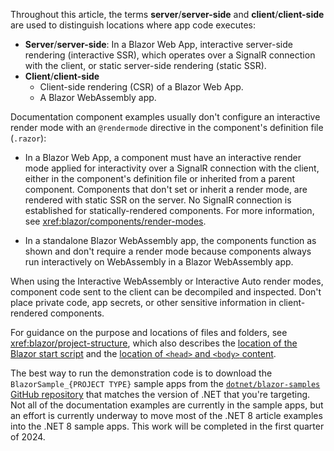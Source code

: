 Throughout this article, the terms **server**/**server-side** and **client**/**client-side** are used to distinguish locations where app code executes:

* **Server**/**server-side**: In a Blazor Web App, interactive server-side rendering (interactive SSR), which operates over a SignalR connection with the client, or static server-side rendering (static SSR).
* **Client**/**client-side**
  * Client-side rendering (CSR) of a Blazor Web App.
  * A Blazor WebAssembly app.

Documentation component examples usually don't configure an interactive render mode with an `@rendermode` directive in the component's definition file (`.razor`):

* In a Blazor Web App, a component must have an interactive render mode applied for interactivity over a SignalR connection with the client, either in the component's definition file or inherited from a parent component. Components that don't set or inherit a render mode, are rendered with static SSR on the server. No SignalR connection is established for statically-rendered components. For more information, see <xref:blazor/components/render-modes>.

* In a standalone Blazor WebAssembly app, the components function as shown and don't require a render mode because components always run interactively on WebAssembly in a Blazor WebAssembly app.

When using the Interactive WebAssembly or Interactive Auto render modes, component code sent to the client can be decompiled and inspected. Don't place private code, app secrets, or other sensitive information in client-rendered components.

For guidance on the purpose and locations of files and folders, see <xref:blazor/project-structure>, which also describes the [location of the Blazor start script](xref:blazor/project-structure#location-of-the-blazor-script) and the [location of `<head>` and `<body>` content](xref:blazor/project-structure#location-of-head-and-body-content).

The best way to run the demonstration code is to download the `BlazorSample_{PROJECT TYPE}` sample apps from the [`dotnet/blazor-samples` GitHub repository](https://github.com/dotnet/blazor-samples) that matches the version of .NET that you're targeting. Not all of the documentation examples are currently in the sample apps, but an effort is currently underway to move most of the .NET 8 article examples into the .NET 8 sample apps. This work will be completed in the first quarter of 2024.
